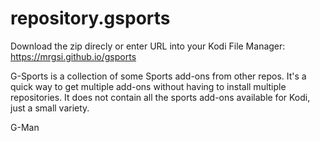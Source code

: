 # repository.gsports
 
Download the zip direcly or enter URL into your Kodi File Manager:
https://mrgsi.github.io/gsports

G-Sports is a collection of some Sports add-ons from other repos. It's a quick way to get multiple add-ons without having to install multiple repositories. It does not contain all the sports add-ons available for Kodi, just a small variety.

G-Man
